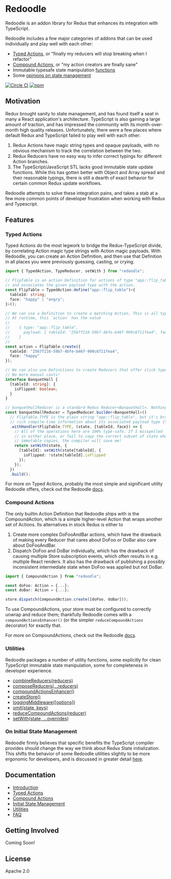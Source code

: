 # Redoodle

Redoodle is an addon library for Redux that enhances its integration with TypeScript.

Redoodle includes a few major categories of addons that can be used individually
and play well with each other:

- [Typed Actions](#typed-actions), or "finally my reducers will stop breaking when I refactor"
- [Compound Actions](#compound-actions), or "my action creators are finally sane"
- Immutable typesafe state manipulation [functions](#utilities)
- Some [opinions on state management](#on-initial-state-management)

[![Circle CI](https://img.shields.io/circleci/project/github/palantir/redoodle/master.svg?style=flat-square)](https://circleci.com/gh/palantir/redoodle)
[![npm](https://img.shields.io/npm/v/redux.svg?style=flat-square)](https://www.npmjs.com/package/redoodle)


## Motivation

Redux brought sanity to state management,
and has found itself a seat in many a React application's architecture.
TypeScript is also gaining a large amount of traction,
and has impressed the community with its month-over-month high quality releases.
Unfortunately, there were a few places where default Redux and TypeScript
failed to play well with each other:

1. Redux Actions have magic string types and opaque payloads,
   with no obvious mechanism to track the correlation between the two.
2. Redux Reducers have no easy way to infer correct typings for different Action branches.
3. The TypeScript/JavaScript STL lacks good immutable state update functions.
   While this has gotten better with Object and Array spread and their reasonable typings,
   there is still a dearth of exact behavior for certain common Redux update workflows.

Redoodle attempts to solve these integration pains,
and takes a stab at a few more common points of developer frustration when working
with Redux and Typescript.


## Features


### Typed Actions

Typed Actions do the most legwork to bridge the Redux-TypeScript divide, by correlating
Action magic type strings with Action magic payloads.
With Redoodle, you can create an Action Definition, and then use that Definition
in all places you were previously guessing, casting, or crying.

```ts
import { TypedAction, TypeReducer, setWith } from "redoodle";

// FlipTable is an action Definition for actions of type "app::flip_table",
// and associates the given payload type with the action.
const FlipTable = TypedAction.define("app::flip_table")<{
  tableId: string;
  face: "happy" | "angry";
}>();

// We can use a Definition to create a matching Action. This is all type-safe.
// At runtime, this `action` has the value
//
//    { type: "app::flip_table",
//      payload: { tableId: "2567f216-59b7-4bfe-b46f-909c6711fea4", face: "happy" }
//    }
//
const action = FlipTable.create({
  tableId: "2567f216-59b7-4bfe-b46f-909c6711fea4",
  face: "happy"
});

// We can also use Definitions to create Reducers that offer slick type inferencing.
// No more manual casts!
interface BanquetHall {
  [tableId: string]: {
    isFlipped: boolean;
  }
}

// banquetHallReducer is a standard Redux Reducer<BanquetHall>. Nothing fancy.
const banquetHallReducer = TypedReducer.builder<BanquetHall>()
  // FlipTable.TYPE is the plain string "app::flip_table", but it's branded with
  // rich compile-time information about its associated payload type {tableId, face}.
  .withHandler(FlipTable.TYPE, (state, {tableId, face}) => {
    // All of the operations here are 100% type-safe. If I misspelled `isFlipped` below
    // in either place, or fail to copy the correct subset of state when applying my
    // immutable copies, the compiler will save me!
    return setWith(state, {
      [tableId]: setWith(state[tableId], {
        isFlipped: !state[tableId].isFlipped
      });
    });
  })
  .build();
```

For more on Typed Actions, probably the most simple and significant utility
Redoodle offers, check out the Redoodle
[docs](docs/actions/).


### Compound Actions

The only builtin Action Definition that Redoodle ships with is the CompoundAction,
which is a simple higher-level Action that wraps another set of Actions.
Its alternatives in stock Redux is either to

1. Create more complex DoFooAndBar actions, which have the drawback of making every Reducer that cares about
   DoFoo _or_ DoBar also care about DoFooAndBar.
1. Dispatch DoFoo and DoBar individually, which has the drawback of causing multiple Store subscription events,
   which often results in e.g. multiple React renders. It also has the drawback of publishing a possibly inconsistent
   intermediate state when DoFoo was applied but not DoBar.

```ts
import { CompoundAction } from "redoodle";

const doFoo: Action = {...};
const doBar: Action = {...};

store.dispatch(CompoundAction.create([doFoo, doBar]));
```

To use CompoundActions, your store must be configured to correctly unwrap and reduce them; thankfully Redoodle
comes with a `compoundActionsEnhancer()` (or the simpler `reduceCompoundActions` decorator) for exactly that.

For more on CompoundActions, check out the Redoodle
[docs](docs/compound/).


### Utilities

Redoodle packages a number of utility functions,
some explicitly for clean TypeScript immutable state manipulation,
some for completeness in developer experience.

- [combineReducers(reducers)](docs/utilities/combineReducers.html)
- [composeReducers(...reducers)](docs/utilities/composeReducers.html)
- [compoundActionsEnhancer()](docs/utilities/compoundActionsEnhancer.html)
- [createStore()](docs/utilities/createStore.html)
- [loggingMiddleware([options])](docs/utilities/loggingMiddleware.html)
- [omit(state, keys)](docs/utilities/omit.html)
- [reduceCompoundActions(reducer)](docs/utilities/reduceCompoundActions.html)
- [setWith(state, ...overrides)](docs/utilities/setWith.html)

### On Initial State Management

Redoodle firmly believes that specific benefits the TypeScript compiler provides
should change the way we think about Redux State initialization.
This shifts the behavior of some Redoodle utilities slightly to be more ergonomic for developers,
and is discussed in greater detail [here](docs/InitialState.html).

## Documentation

* [Introduction](docs/README.md)
* [Typed Actions](docs/actions/README.md)
* [Compound Actions](docs/compound/README.md)
* [Initial State Management](docs/InitialState.md)
* [Utilities](docs/utilities/README.md)
* [FAQ](docs/FAQ.md)


## Getting Involved

Coming Soon!

## License

Apache 2.0
